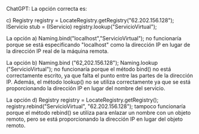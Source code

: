 ChatGPT:
La opción correcta es:

c) Registry registry = LocateRegistry.getRegistry("62.202.156.128");
IServicio stub = (IServicio) registry.lookup("ServicioVirtual");

La opción a) Naming.bind("localhost","ServicioVirtual"); no funcionaría porque se está especificando "localhost" como la dirección IP en lugar de la dirección IP real de la máquina remota.

La opción b) Naming.bind ("62,202.156.128"); Naming.lookup ("ServicioVirtual"); no funcionaría porque el método bind() no está correctamente escrito, ya que falta el punto entre las partes de la dirección IP. Además, el método lookup() no se utiliza correctamente ya que se está proporcionando la dirección IP en lugar del nombre del servicio.

La opción d) Registry registry = LocateRegistry.getRegistry(); registry.rebind("ServicioVirtual", "62.202.156.128"); tampoco funcionaría porque el método rebind() se utiliza para enlazar un nombre con un objeto remoto, pero se está proporcionando la dirección IP en lugar del objeto remoto.
